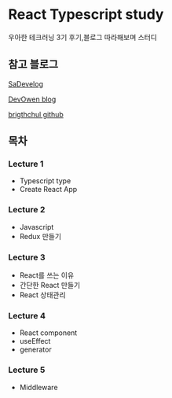 # React Typescript study
우아한 테크러닝 3기 후기,블로그 따라해보며 스터디

## 참고 블로그
[SaDevelog](https://haranglog.tistory.com/13)

[DevOwen blog](https://devowen.com/318?category=778540)

[brigthchul github](https://github.com/brightchul/WoowahanTechLearning3th)

## 목차
### Lecture 1
- Typescript type
- Create React App

### Lecture 2
- Javascript
- Redux 만들기


### Lecture 3
- React를 쓰는 이유
- 간단한 React 만들기
- React 상태관리

### Lecture 4
- React component
- useEffect
- generator

### Lecture 5
- Middleware